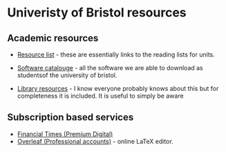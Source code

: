 # Univeristy of Bristol resources 



## Academic resources

* [Resource list](https://bristol.rl.talis.com/index.html) - these are essentially links to the reading lists for units.

* [Software catalouge](http://www.bristol.ac.uk/software/news/2015/38.html) - all the software we are able to download as studentsof the university of bristol.

* [Library resources](http://www.bristol.ac.uk/library/find/) - I know everyone probably knows about this but for completeness it is included. It is useful to simply be aware 


## Subscription based services

* [Financial Times (Premium Digital)](https://www.ft.com/corp-signup/join?token=ea7df29c-21ea-4ff3-a326-7d29e98091ec)
* [Overleaf (Professional accounts)](https://www.overleaf.com/edu/bristol) - online LaTeX editor.
